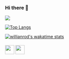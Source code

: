 ### Hi there 👋

<img src="https://github-readme-stats.vercel.app/api?username=eldjazaery&&show_icons=true&title_color=ffffff&count_private=true&icon_color=bb2acf&text_color=daf7dc&bg_color=151515">

[![Top Langs](https://github-readme-stats.vercel.app/api/top-langs/?username=eldjazaery&hide=html,css,vue&layout=compact&langs_count=5&title_color=ffffff&count_private=true&icon_color=bb2acf&text_color=daf7dc&bg_color=151515)](https://github.com/anuraghazra/github-readme-stats)

[![willianrod's wakatime stats](https://github-readme-stats.vercel.app/api/wakatime?username=eldjazaery&theme=dark)](https://github.com/anuraghazra/github-readme-stats)

####

<a style="color:white" href="https://www.facebook.com/eldjazaery/" target="_blank">
    <img src="https://img.icons8.com/doodle/48/ffffff/facebook-new.png" width="30"/>
</a>

<a style="color:white" href="https://www.linkedin.com/in/ibrahim-eldjazaery/" target="_blank">
    <img src="https://img.icons8.com/cute-clipart/64/ffffff/linkedin.png" width="30"/>
</a>
